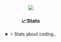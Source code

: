 <div align="center">
  
<p align="center">
  <img src="https://lanyard.cnrad.dev/api/1018290650602553364" />
</p>

### 📈Stats
<details>
    <summary> ⚡ Stats about coding.. </> </summary>
    <br/>

<!--START_SECTION:waka-->
![Code Time](http://img.shields.io/badge/Code%20Time-29%20hrs%2049%20mins-blue)

![Profile Views](http://img.shields.io/badge/Profile%20Views-18-blue)

**🐱 My GitHub Data** 

> 📦 955.2 kB Used in GitHub's Storage 
 > 
> 🏆 111 Contributions in the Year 2024
 > 
> 💼 Opted to Hire
 > 
> 📜 5 Public Repositories 
 > 
> 🔑 17 Private Repositories 
 > 
**I'm an Early 🐤** 

```text
🌞 Morning                34 commits          ██░░░░░░░░░░░░░░░░░░░░░░░   08.02 % 
🌆 Daytime                179 commits         ███████████░░░░░░░░░░░░░░   42.22 % 
🌃 Evening                170 commits         ██████████░░░░░░░░░░░░░░░   40.09 % 
🌙 Night                  41 commits          ██░░░░░░░░░░░░░░░░░░░░░░░   09.67 % 
```
📅 **I'm Most Productive on Sunday** 

```text
Monday                   23 commits          █░░░░░░░░░░░░░░░░░░░░░░░░   05.42 % 
Tuesday                  45 commits          ███░░░░░░░░░░░░░░░░░░░░░░   10.61 % 
Wednesday                72 commits          ████░░░░░░░░░░░░░░░░░░░░░   16.98 % 
Thursday                 67 commits          ████░░░░░░░░░░░░░░░░░░░░░   15.80 % 
Friday                   51 commits          ███░░░░░░░░░░░░░░░░░░░░░░   12.03 % 
Saturday                 71 commits          ████░░░░░░░░░░░░░░░░░░░░░   16.75 % 
Sunday                   95 commits          ██████░░░░░░░░░░░░░░░░░░░   22.41 % 
```


📊 **This Week I Spent My Time On** 

```text
🕑︎ Time Zone: Europe/Berlin

💬 Programming Languages: 
No Activity Tracked This Week

🔥 Editors: 
No Activity Tracked This Week

🐱‍💻 Projects: 
No Activity Tracked This Week

💻 Operating System: 
No Activity Tracked This Week
```

**I Mostly Code in JavaScript** 

```text
JavaScript               8 repos             ██████████░░░░░░░░░░░░░░░   38.10 % 
Lua                      4 repos             █████░░░░░░░░░░░░░░░░░░░░   19.05 % 
Python                   3 repos             ████░░░░░░░░░░░░░░░░░░░░░   14.29 % 
Makefile                 1 repo              █░░░░░░░░░░░░░░░░░░░░░░░░   04.76 % 
HTML                     1 repo              █░░░░░░░░░░░░░░░░░░░░░░░░   04.76 % 
```




 Last Updated on 28/08/2024 16:44:57 UTC
<!--END_SECTION:waka-->
</details>
